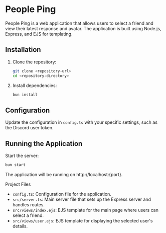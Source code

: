 # People Ping

People Ping is a web application that allows users to select a friend and view their latest response and avatar. The application is built using Node.js, Express, and EJS for templating.

## Installation

1. Clone the repository:

   ```sh
   git clone <repository-url>
   cd <repository-directory>
   ```

2. Install dependencies:
   ```sh
   bun install
   ```

## Configuration

Update the configuration in `config.ts` with your specific settings, such as the Discord user token.

## Running the Application

Start the server:

```sh
bun start
```

The application will be running on http://localhost:{port}.

Project Files

- `config.ts`: Configuration file for the application.
- `src/server.ts`: Main server file that sets up the Express server and handles routes.
- `src/views/index.ejs`: EJS template for the main page where users can select a friend.
- `src/views/user.ejs`: EJS template for displaying the selected user's details.
